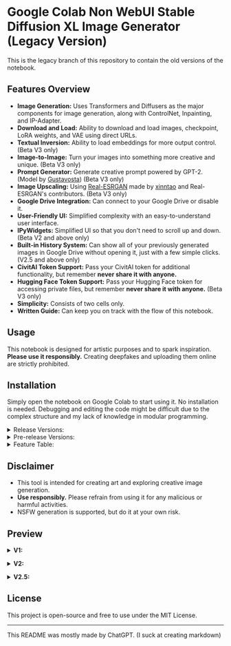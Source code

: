# Google Colab Non WebUI Stable Diffusion XL Image Generator (Legacy Version)

This is the legacy branch of this repository to contain the old versions of the notebook.

## Features Overview
- **Image Generation:** Uses Transformers and Diffusers as the major components for image generation, along with ControlNet, Inpainting, and IP-Adapter.
- **Download and Load:** Ability to download and load images, checkpoint, LoRA weights, and VAE using direct URLs.
- **Textual Inversion:** Ability to load embeddings for more output control. (Beta V3 only)
- **Image-to-Image:** Turn your images into something more creative and unique. (Beta V3 only)
- **Prompt Generator:** Generate creative prompt powered by GPT-2. (Model by [Gustavosta](https://huggingface.co/Gustavosta)) (Beta V3 only)
- **Image Upscaling:** Using [Real-ESRGAN](https://github.com/xinntao/Real-ESRGAN) made by [xinntao](https://github.com/xinntao) and Real-ESRGAN's contributors. (Beta V3 only)
- **Google Drive Integration:** Can connect to your Google Drive or disable it.
- **User-Friendly UI:** Simplified complexity with an easy-to-understand user interface.
- **IPyWidgets:** Simplified UI so that you don't need to scroll up and down. (Beta V2 and above only)
- **Built-in History System:** Can show all of your previously generated images in Google Drive without opening it, just with a few simple clicks. (V2.5 and above only)
- **CivitAI Token Support:** Pass your CivitAI token for additional functionality, but remember **never share it with anyone.**
- **Hugging Face Token Support:** Pass your Hugging Face token for accessing private files, but remember **never share it with anyone.** (Beta V3 only)
- **Simplicity:** Consists of two cells only.
- **Written Guide:** Can keep you on track with the flow of this notebook. 

## Usage
This notebook is designed for artistic purposes and to spark inspiration. **Please use it responsibly.** Creating deepfakes and uploading them online are strictly prohibited.

## Installation
Simply open the notebook on Google Colab to start using it. No installation is needed. Debugging and editing the code might be difficult due to the complex structure and my lack of knowledge in modular programming.

<details> <summary> Release Versions: </summary>

- **V1:** [![Open In Colab](https://colab.research.google.com/assets/colab-badge.svg)](https://colab.research.google.com/drive/18cUHh7H1c4qUijSD50uQUNl0Fq8wq7nY)
- **V2:** [![Open In Colab](https://colab.research.google.com/assets/colab-badge.svg)](https://colab.research.google.com/drive/1CQeZADunh6tEZCBOleDkZY96osYkRk5I)
- **V2.5:** [![Open In Colab](https://colab.research.google.com/assets/colab-badge.svg)](https://colab.research.google.com/drive/13sfGKPhbCvNon0rpVvImUwVpZ3lkcuit)
</details>

<details> <summary> Pre-release Versions: </summary>

- **Alpha V1:** [![Open In Colab](https://colab.research.google.com/assets/colab-badge.svg)](https://colab.research.google.com/drive/14Cwd4DUEj9y1uWrSnFIaX4qItdPmTiVq)
- **Beta V2:** [![Open In Colab](https://colab.research.google.com/assets/colab-badge.svg)](https://colab.research.google.com/drive/1d5X_kSjUIEA4vSy8a-QTFbVLk8Y7AhJQ)
- **Beta V3:** [![Open In Colab](https://colab.research.google.com/assets/colab-badge.svg)](https://colab.research.google.com/drive/1wPT8aMUyJsOGMPdMgUH7AsZyC-KD9RTN)
</details>

<details> <summary>Feature Table:</summary>
  
| Features                                                                                   |  V1 |  V2  | V2.5 | Beta V3 |
|--------------------------------------------------------------------------------------------|-----|------|------|---------|
| Base pipelines (ControlNet, VAE, Inpainting, Text2Img)                                     | ✅  | ✅  | ✅   | ✅      |
| Base adapters (LoRA, IP-Adapter)                                                           | ✅  | ✅  | ✅   | ✅      |
| IPyWidgets                                                                                 | ❌  | ✅  | ✅   | ✅      |
| Saving and loading parameters                                                              | ❌  | ✅  | ✅   | ✅      |
| Interactive UI                                                                             | ❌  | ✅  | ✅   | ✅      |
| Linking widgets                                                                            | ❌  | ❌  | ✅   | ✅      |
| History system                                                                             | ❌  | ❌  | ✅   | ✅      |
| Upload images directly                                                                     | ❌  | ❌  | ✅   | ✅      |
| Image-to-image                                                                             | ❌  | ❌  | ❌   | ✅      |
| Textual inversion or embeddings                                                            | ❌  | ❌  | ❌   | ✅      |
| Send images from history to Image-to-image, ControlNet, Inpainting, and/or IP-Adapter      | ❌  | ❌  | ❌   | ✅      |
| Reset button (defaulting the parameters)                                                   | ❌  | ❌  | ❌   | ✅      |
| Compatibility with saved parameters from previous versions                                 | ❌  | ❌  | ❌   | ✅      |
| Preset system (saving and loading custom parameters)                                       | ❌  | ❌  | ❌   | ✅      |
| GPT-2 Prompt Generator                                                                     | ❌  | ❌  | ❌   | ✅      |
| Hugging Face token integration                                                             | ❌  | ❌  | ❌   | ✅      |
| Real-ESRGAN Image Upscaling                                                                | ❌  | ❌  | ❌   | ✅      |
</details>


## Disclaimer
- This tool is intended for creating art and exploring creative image generation.
- **Use responsibly.** Please refrain from using it for any malicious or harmful activities.
- NSFW generation is supported, but do it at your own risk.

## Preview

<details> <summary> <b>V1:</b> </summary> <br>
  
The resolution is too big. [Consider checking it manually.](docs/v1/v1.png) </details>

<details> <summary> <b>V2:</b> </summary> <br>
  
![general_settings_v2](docs/v2/general_settings.png)

![advanced_settings_v2](docs/v2/advanced_settings.png) </details>

<details> <summary> <b>V2.5:</b> </summary> <br>
  
![general_settings_v2.5](docs/v2.5/general_settings.png)

![advanced_settings_v2.5](docs/v2.5/advanced_settings.png)

![history_v2.5](docs/v2.5/history.png) </details>

## License
This project is open-source and free to use under the MIT License.

---

This README was mostly made by ChatGPT. (I suck at creating markdown)
